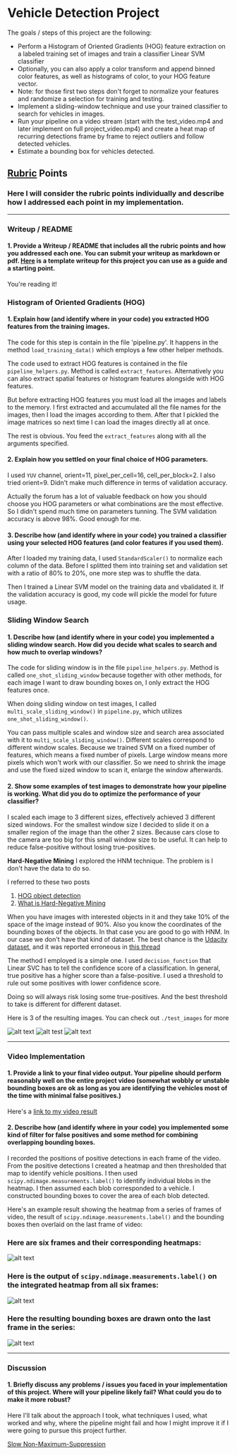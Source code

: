 # **Vehicle Detection Project**

The goals / steps of this project are the following:

* Perform a Histogram of Oriented Gradients (HOG) feature extraction on a labeled training set of images and train a classifier Linear SVM classifier
* Optionally, you can also apply a color transform and append binned color features, as well as histograms of color, to your HOG feature vector. 
* Note: for those first two steps don't forget to normalize your features and randomize a selection for training and testing.
* Implement a sliding-window technique and use your trained classifier to search for vehicles in images.
* Run your pipeline on a video stream (start with the test_video.mp4 and later implement on full project_video.mp4) and create a heat map of recurring detections frame by frame to reject outliers and follow detected vehicles.
* Estimate a bounding box for vehicles detected.

[//]: # (Image References)
[image1]: ./output_images/bboxed_test1.jpg
[image2]: ./output_images/bboxed_test2.jpg
[image3]: ./output_images/bboxed_test3.jpg
[image4]: ./examples/sliding_window.jpg
[image5]: ./examples/bboxes_and_heat.png
[image6]: ./examples/labels_map.png
[image7]: ./examples/output_bboxes.png
[video1]: ./project_video.mp4

## [Rubric](https://review.udacity.com/#!/rubrics/513/view) Points
### Here I will consider the rubric points individually and describe how I addressed each point in my implementation.  

---
### Writeup / README

#### 1. Provide a Writeup / README that includes all the rubric points and how you addressed each one.  You can submit your writeup as markdown or pdf.  [Here](https://github.com/udacity/CarND-Vehicle-Detection/blob/master/writeup_template.md) is a template writeup for this project you can use as a guide and a starting point.  

You're reading it!

### Histogram of Oriented Gradients (HOG)

#### 1. Explain how (and identify where in your code) you extracted HOG features from the training images.

The code for this step is contain in the file 'pipeline.py'. It happens in the method `load_training_data()` which employs a few other helper methods.

The code used to extract HOG features is contained in the file `pipeline_helpers.py`. Method is called `extract_features`. Alternatively you can also extract spatial features or histogram features alongside with HOG features.

But before extracting HOG features you must load all the images and labels to the memory. I first extracted and accumulated all the file names for the images, then I load the images according to them. After that I pickled the image matrices so next time I can load the images directly all at once.

The rest is obvious. You feed the `extract_features` along with all the arguments specified.

#### 2. Explain how you settled on your final choice of HOG parameters.

I used `YUV` channel, orient=11, pixel_per_cell=16, cell_per_block=2. I also tried orient=9. Didn't make much difference in terms of validation accuracy.

Actually the forum has a lot of valuable feedback on how you should choose you HOG parameters or what combinations are the most effective. So I didn't spend much time on parameters tunning. The SVM validation accuracy is above 98%. Good enough for me.

#### 3. Describe how (and identify where in your code) you trained a classifier using your selected HOG features (and color features if you used them).

After I loaded my training data, I used `StandardScaler()` to normalize each column of the data. Before I splitted them into training set and validation set with a ratio of 80% to 20%, one more step was to shuffle the data.

Then I trained a Linear SVM model on the training data and vbalidated it. If the validation accuracy is good, my code will pickle the model for future usage.

### Sliding Window Search

#### 1. Describe how (and identify where in your code) you implemented a sliding window search.  How did you decide what scales to search and how much to overlap windows?

The code for sliding window is in the file `pipeline_helpers.py`. Method is called `one_shot_sliding_window` because together with other methods, for each image I want to draw bounding boxes on, I only extract the HOG features once.

When doing sliding window on test images, I called `multi_scale_sliding_window()` in `pipeline.py`, which utilizes `one_shot_sliding_window()`.

You can pass multiple scales and window size and search area associated with it to `multi_scale_sliding_window()`. Different scales correspond to different window scales. Because we trained SVM on a fixed number of features, which means a fixed number of pixels. Large window means more pixels which won't work with our classifier. So we need to shrink the image and use the fixed sized window to scan it, enlarge the window afterwards.

#### 2. Show some examples of test images to demonstrate how your pipeline is working.  What did you do to optimize the performance of your classifier?

I scaled each image to 3 different sizes, effectively achieved 3 different sized windows. For the smallest window size I decided to slide it on a smaller region of the image than the other 2 sizes. Because cars close to the camera are too big for this small window size to be useful. It can help to reduce false-positive without losing true-positives.

**Hard-Negative Mining**
I explored the HNM technique. The problem is I don't have the data to do so.

I referred to these two posts
1. [HOG object detection](https://www.pyimagesearch.com/2014/11/10/histogram-oriented-gradients-object-detection/)
2. [What is Hard-Negative Mining](https://www.reddit.com/r/computervision/comments/2ggc5l/what_is_hard_negative_mining_and_how_is_it/)

When you have images with interested objects in it and they take 10% of the space of the image instead of 90%. Also you know the coordinates of the bounding boxes of the objects. In that case you are good to go with HNM. In our case we don't have that kind of dataset. The best chance is the [Udacity dataset](https://github.com/udacity/self-driving-car/tree/master/annotations), and it was reported erroneous in [this thread](https://discussions.udacity.com/t/udacity-dataset/395818/14)

The method I employed is a simple one. I used `decision_function` that Linear SVC has to tell the confidence score of a classification. In general, true positive has a higher score than a false-positive. I used a threshold to rule out some positives with lower confidence score.

Doing so will always risk losing some true-positives. And the best threshold to take is different for different dataset.

Here is 3 of the resulting images. You can check out `./test_images` for more

![alt text][image1]
![alt test][image2]
![alt text][image3]

---

### Video Implementation

#### 1. Provide a link to your final video output.  Your pipeline should perform reasonably well on the entire project video (somewhat wobbly or unstable bounding boxes are ok as long as you are identifying the vehicles most of the time with minimal false positives.)
Here's a [link to my video result](./project_video.mp4)


#### 2. Describe how (and identify where in your code) you implemented some kind of filter for false positives and some method for combining overlapping bounding boxes.

I recorded the positions of positive detections in each frame of the video.  From the positive detections I created a heatmap and then thresholded that map to identify vehicle positions.  I then used `scipy.ndimage.measurements.label()` to identify individual blobs in the heatmap.  I then assumed each blob corresponded to a vehicle.  I constructed bounding boxes to cover the area of each blob detected.  

Here's an example result showing the heatmap from a series of frames of video, the result of `scipy.ndimage.measurements.label()` and the bounding boxes then overlaid on the last frame of video:

### Here are six frames and their corresponding heatmaps:

![alt text][image5]

### Here is the output of `scipy.ndimage.measurements.label()` on the integrated heatmap from all six frames:
![alt text][image6]

### Here the resulting bounding boxes are drawn onto the last frame in the series:
![alt text][image7]



---

### Discussion

#### 1. Briefly discuss any problems / issues you faced in your implementation of this project.  Where will your pipeline likely fail?  What could you do to make it more robust?

Here I'll talk about the approach I took, what techniques I used, what worked and why, where the pipeline might fail and how I might improve it if I were going to pursue this project further.  

[Slow Non-Maximum-Suppression](https://www.pyimagesearch.com/2014/11/17/non-maximum-suppression-object-detection-python/#)
